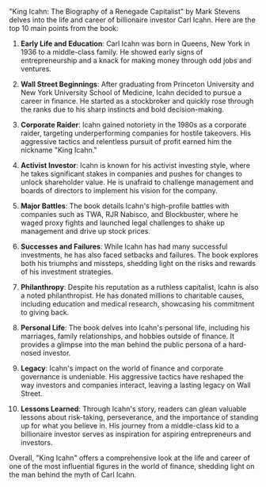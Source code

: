 "King Icahn: The Biography of a Renegade Capitalist" by Mark Stevens delves into the life and career of billionaire investor Carl Icahn. Here are the top 10 main points from the book:

1. **Early Life and Education**: Carl Icahn was born in Queens, New York in 1936 to a middle-class family. He showed early signs of entrepreneurship and a knack for making money through odd jobs and ventures.

2. **Wall Street Beginnings**: After graduating from Princeton University and New York University School of Medicine, Icahn decided to pursue a career in finance. He started as a stockbroker and quickly rose through the ranks due to his sharp instincts and bold decision-making.

3. **Corporate Raider**: Icahn gained notoriety in the 1980s as a corporate raider, targeting underperforming companies for hostile takeovers. His aggressive tactics and relentless pursuit of profit earned him the nickname "King Icahn."

4. **Activist Investor**: Icahn is known for his activist investing style, where he takes significant stakes in companies and pushes for changes to unlock shareholder value. He is unafraid to challenge management and boards of directors to implement his vision for the company.

5. **Major Battles**: The book details Icahn's high-profile battles with companies such as TWA, RJR Nabisco, and Blockbuster, where he waged proxy fights and launched legal challenges to shake up management and drive up stock prices.

6. **Successes and Failures**: While Icahn has had many successful investments, he has also faced setbacks and failures. The book explores both his triumphs and missteps, shedding light on the risks and rewards of his investment strategies.

7. **Philanthropy**: Despite his reputation as a ruthless capitalist, Icahn is also a noted philanthropist. He has donated millions to charitable causes, including education and medical research, showcasing his commitment to giving back.

8. **Personal Life**: The book delves into Icahn's personal life, including his marriages, family relationships, and hobbies outside of finance. It provides a glimpse into the man behind the public persona of a hard-nosed investor.

9. **Legacy**: Icahn's impact on the world of finance and corporate governance is undeniable. His aggressive tactics have reshaped the way investors and companies interact, leaving a lasting legacy on Wall Street.

10. **Lessons Learned**: Through Icahn's story, readers can glean valuable lessons about risk-taking, perseverance, and the importance of standing up for what you believe in. His journey from a middle-class kid to a billionaire investor serves as inspiration for aspiring entrepreneurs and investors.

Overall, "King Icahn" offers a comprehensive look at the life and career of one of the most influential figures in the world of finance, shedding light on the man behind the myth of Carl Icahn.